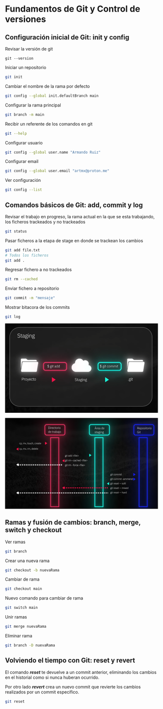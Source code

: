 # Fundamentos de Git y Control de versiones

## Configuración inicial de Git: init y config

Revisar la versión de git
```shell
git --version
```

Iniciar un repositorio
```sh
git init
```

Cambiar el nombre de la rama por defecto
```sh
git config --global init.defaultBranch main
```

Configurar la rama principal
```sh
git branch -m main
```

Recibir un referente de los comandos en git
```sh
git --help
```

Configurar usuario
```sh
git config --global user.name "Armando Ruiz"
```

Configurar email
```sh
git config --global user.email "artmx@proton.me"
```

Ver configuración
```sh
git config --list
```

## Comandos básicos de Git: add, commit y log

Revisar el trabajo en progreso, la rama actual en la que se esta trabajando, los ficheros trackeados y no trackeados
```sh
git status 
```

Pasar ficheros a la etapa de stage en donde se trackean los cambios
```sh
git add file.txt
# Todos los ficheros
git add .
```

Regresar fichero a no trackeados
```sh
git rm --cached
```

Enviar fichero a repositorio
```sh
git commit -m "mensaje"
```

Mostrar bitacora de los commits
```sh
git log
```

![staging](./assets/Screenshot%202025-02-10%20102802.png)

![staging](./assets/Screenshot%202025-02-10%20102920.png)

## Ramas y fusión de cambios: branch, merge, switch y checkout

Ver ramas
```sh
git branch
```

Crear una nueva rama
```sh
git checkout -b nuevaRama
```

Cambiar de rama
```sh
git checkout main
```

Nuevo comando para cambiar de rama
```sh
git switch main
```

Unir ramas
```sh
git merge nuevaRama
```

Eliminar rama
```sh
git branch -D nuevaRama
```

## Volviendo el tiempo con Git: reset y revert

El comando _**reset**_ te devuelve a un commit anterior, eliminando los cambios en el historial como si nunca huberan ocurrido.

Por otro lado _**revert**_ crea un nuevo commit que revierte los cambios realizados por un commit específico.

```sh
git reset
```